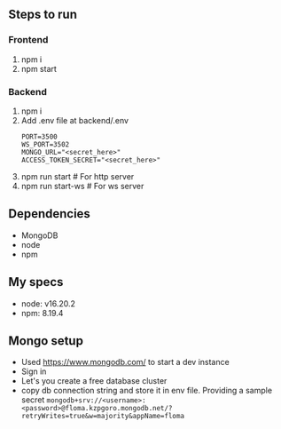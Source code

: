 ## Steps to run 
### Frontend
1. npm i
2. npm start

### Backend
1. npm i
2. Add .env file at backend/.env
    ```
    PORT=3500
    WS_PORT=3502
    MONGO_URL="<secret_here>"
    ACCESS_TOKEN_SECRET="<secret_here>"
    ```
3. npm run start # For http server
4. npm run start-ws # For ws server

## Dependencies
- MongoDB
- node
- npm

## My specs
- node: v16.20.2
- npm: 8.19.4

## Mongo setup
- Used https://www.mongodb.com/ to start a dev instance
- Sign in
- Let's you create a free database cluster
- copy db connection string and store it in env file. Providing a sample secret
    `mongodb+srv://<username>:<password>@floma.kzpgoro.mongodb.net/?retryWrites=true&w=majority&appName=floma`
